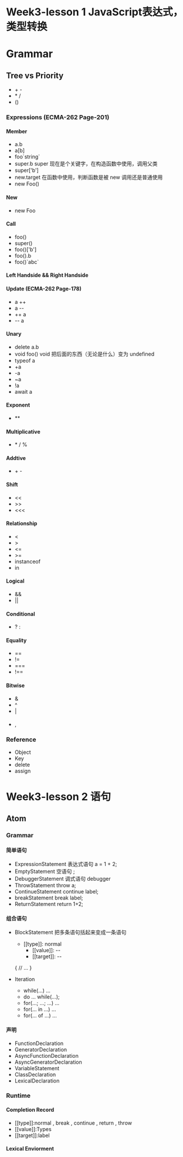 # Week3-lesson 1	JavaScript表达式，类型转换

# Grammar

## Tree vs Priority

- \+  \- 
- \*  /
- ()

### Expressions			(ECMA-262 Page-201)

#### Member 

- a.b
- a[b]
- foo\`string\`
- super.b				super 现在是个关键字，在构造函数中使用，调用父类
- super['b']
- new.target			在函数中使用，判断函数是被 new 调用还是普通使用
- new Foo()

#### New

- new Foo


#### Call

- foo()
- super()
- foo()['b']
- foo().b
- foo()\`abc\`

#### Left Handside && Right Handside



#### Update			(ECMA-262 Page-178)

- a ++
- a --
- ++ a
- -- a

#### Unary

- delete a.b
- void foo()		void 把后面的东西（无论是什么）变为 undefined
- typeof a
- +a
- -a
- ~a
- !a
- await a

#### Exponent

- **

#### Multiplicative

- \* / %

#### Addtive

- \+ \-

#### Shift

- <<
- \>\>
- <<<

#### Relationship

- <
- \>
- <=
- \>=
- instanceof
- in

#### Logical

- &&
- ||

#### Conditional

- ? :

#### Equality

- ==
- !=
- ===
- !==

#### Bitwise

- &
- ^
- |

#### 

- ,

### Reference

- Object
- Key
- delete
- assign

# Week3-lesson 2	语句

## Atom

### Grammar

#### 简单语句

- ExpressionStatement	表达式语句		 a = 1 + 2;
- EmptyStatement		空语句			  ;
- DebuggerStatement		调式语句		 debugger
- ThrowStatement						throw a;
- ContinueStatement						continue label;
- breakStatement						break label;
- ReturnStatement						return 1+2;

#### 组合语句

- BlockStatement	把多条语句括起来变成一条语句

  + [[type]]: normal
    + [[value]]: --
    + [[target]]: --

  {
  	//	...
  }

- Iteration

  + while(...) ...
  + do ... while(...);
  + for(...; ...; ...) ...
  + for(... in ...) ...
  + for(... of ...) ...

#### 声明

- FunctionDeclaration
- GeneratorDeclaration
- AsyncFunctionDeclaration
- AsyncGeneratorDeclaration
- VariableStatement
- ClassDeclaration
- LexicalDeclaration

### Runtime

#### Completion Record

- [[type]]:normal , break , continue , return , throw
- [[value]]:Types
- [[target]]:label

#### Lexical Enviorment



